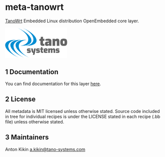 # meta-tanowrt

[TanoWrt](https://github.com/tano-systems/meta-tanowrt) Embedded Linux distribution OpenEmbedded core layer.

<img src="../docs/common/images/logos/tano-gray.svg" width="200" />

## 1 Documentation

You can find documentation for this layer [here](https://tano-systems.github.io/meta-tanowrt/layers/meta-tanowrt).

## 2 License

All metadata is MIT licensed unless otherwise stated. Source code included in tree for individual recipes is under the LICENSE stated in each recipe (.bb file) unless otherwise stated.

## 3 Maintainers

Anton Kikin <a.kikin@tano-systems.com>
